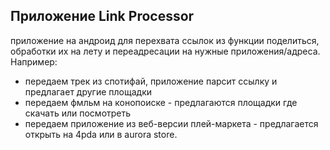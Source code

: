 ## Приложение Link Processor
приложение на андроид для перехвата ссылок из функции поделиться, обработки их на лету и переадресации на нужные приложения/адреса.  
Например:
- передаем трек из спотифай, приложение парсит ссылку и предлагает другие площадки
- передаем фмльм на конопоиске - предлагаются площадки где скачать или посмотреть
- передаем приложение из веб-версии плей-маркета - предлагается открыть на 4pda или в aurora store.
